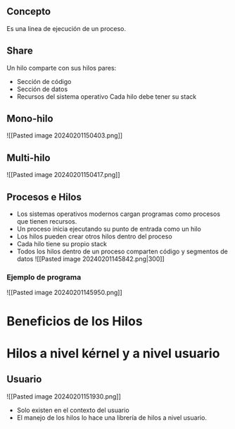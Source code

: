 ## Concepto
Es una linea de ejecución de un proceso.
## Share
Un hilo comparte con sus hilos pares:
- Sección de código
- Sección de datos
- Recursos del sistema operativo
Cada hilo debe tener su stack
## Mono-hilo
![[Pasted image 20240201150403.png]]
## Multi-hilo
![[Pasted image 20240201150417.png]]
## Procesos e Hilos
- Los sistemas operativos modernos cargan programas como procesos que tienen recursos.
- Un proceso inicia ejecutando su punto de entrada como un hilo
- Los hilos pueden crear otros hilos dentro del proceso
- Cada hilo tiene su propio stack
- Todos los hilos dentro de un proceso comparten código y segmentos de datos
![[Pasted image 20240201145842.png|300]]
### Ejemplo de programa
![[Pasted image 20240201145950.png]]

# Beneficios de los Hilos
# Hilos a nivel kérnel y a nivel usuario
## Usuario
![[Pasted image 20240201151930.png]]
- Solo existen en el contexto del usuario
- El manejo de los hilos lo hace una librería de hilos a nivel usuario.